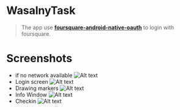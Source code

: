 WasalnyTask
===========

> The app use [**foursquare-android-native-oauth**](https://github.com/foursquare/foursquare-android-oauth) to login with foursquare.

Screenshots
===========

* if no network available ![Alt text](http://i253.photobucket.com/albums/hh61/w9ahmed/device-2014-12-01-103713_zps710d4e19.png "Connect to the internet")
* Login screen  ![Alt text](http://i253.photobucket.com/albums/hh61/w9ahmed/device-2014-12-01-103847_zps7eb28474.png "Login with foursquare")
* Drawing markers ![Alt text](http://i253.photobucket.com/albums/hh61/w9ahmed/device-2014-12-01-103939_zps8d0afa6a.png "Drawing markers")
* Info Window ![Alt text](http://i253.photobucket.com/albums/hh61/w9ahmed/device-2014-12-01-103954_zpsaed0bdcc.png "Info Window")
* Checkin ![Alt text](http://i253.photobucket.com/albums/hh61/w9ahmed/device-2014-12-01-104034_zps2a7b3baa.png "Checkin")
